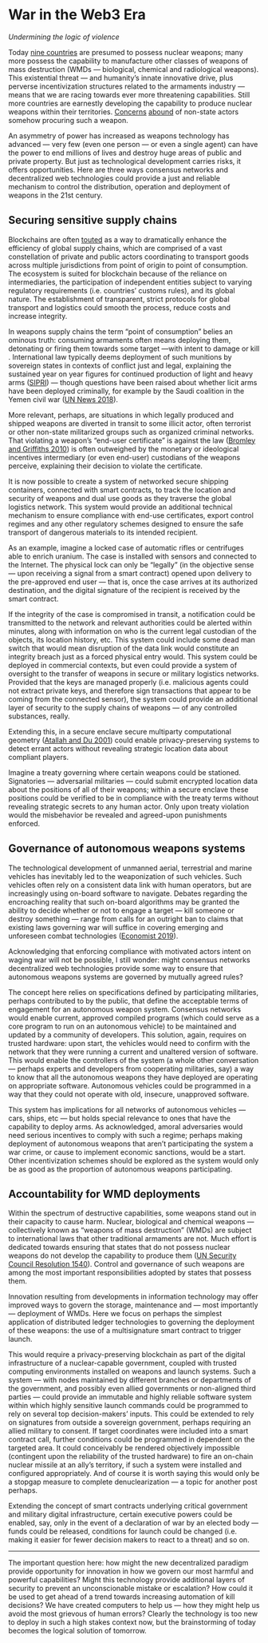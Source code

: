 # War in the Web3 Era

_Undermining the logic of violence_

Today [nine countries](https://en.wikipedia.org/wiki/List_of_states_with_nuclear_weapons) are presumed to possess nuclear weapons; many more possess the capability to manufacture other classes of weapons of mass destruction (WMDs — biological, chemical and radiological weapons). This existential threat — and humanity’s innate innovative drive, plus perverse incentivization structures related to the armaments industry — means that we are racing towards ever more threatening capabilities. Still more countries are earnestly developing the capability to produce nuclear weapons within their territories. [Concerns](https://www.belfercenter.org/publication/non-state-actor-nuclear-supply-chain) [abound](https://www.un.org/press/en/2017/sc12888.doc.htm) of non-state actors somehow procuring such a weapon.

An asymmetry of power has increased as weapons technology has advanced — very few (even one person — or even a single agent) can have the power to end millions of lives and destroy huge areas of public and private property. But just as technological development carries risks, it offers opportunities. Here are three ways consensus networks and decentralized web technologies could provide a just and reliable mechanism to control the distribution, operation and deployment of weapons in the 21st century.

## Securing sensitive supply chains

Blockchains are often [touted](https://consensys.net/blockchain-use-cases/supply-chain-management/) as a way to dramatically enhance the efficiency of global supply chains, which are comprised of a vast constellation of private and public actors coordinating to transport goods across multiple jurisdictions from point of origin to point of consumption. The ecosystem is suited for blockchain because of the reliance on intermediaries, the participation of independent entities subject to varying regulatory requirements (i.e. countries’ customs rules), and its global nature. The establishment of transparent, strict protocols for global transport and logistics could smooth the process, reduce costs and increase integrity.

In weapons supply chains the term “point of consumption” belies an ominous truth: consuming armaments often means deploying them, detonating or firing them towards some target —with intent to damage or kill . International law typically deems deployment of such munitions by sovereign states in contexts of conflict just and legal, explaining the sustained year on year figures for continued production of light and heavy arms ([SIPRI](https://www.sipri.org/research/armament-and-disarmament/arms-transfers-and-military-spending/arms-production)) — though questions have been raised about whether licit arms have been deployed criminally, for example by the Saudi coalition in the Yemen civil war ([UN News 2018](https://news.un.org/en/story/2018/08/1017892)).

More relevant, perhaps, are situations in which legally produced and shipped weapons are diverted in transit to some illicit actor, often terrorist or other non-state militarized groups such as organized criminal networks. That violating a weapon’s “end-user certificate” is against the law ([Bromley and Griffiths 2010](https://www.sipri.org/sites/default/files/research/disarmament/dualuse/pdf-archive-att/pdfs/sipri-end-user-certificates-improving-standards-to-prevent-diversion.pdf)) is often outweighed by the monetary or ideological incentives intermediary (or even end-user) custodians of the weapons perceive, explaining their decision to violate the certificate.

It is now possible to create a system of networked secure shipping containers, connected with smart contracts, to track the location and security of weapons and dual use goods as they traverse the global logistics network. This system would provide an additional technical mechanism to ensure compliance with end-use certificates, export control regimes and any other regulatory schemes designed to ensure the safe transport of dangerous materials to its intended recipient.

As an example, imagine a locked case of automatic rifles or centrifuges able to enrich uranium. The case is installed with sensors and connected to the Internet. The physical lock can only be “legally” (in the objective sense — upon receiving a signal from a smart contract) opened upon delivery to the pre-approved end user — that is, once the case arrives at its authorized destination, and the digital signature of the recipient is received by the smart contract.

If the integrity of the case is compromised in transit, a notification could be transmitted to the network and relevant authorities could be alerted within minutes, along with information on who is the current legal custodian of the objects, its location history, etc. This system could include some dead man switch that would mean disruption of the data link would constitute an integrity breach just as a forced physical entry would. This system could be deployed in commercial contexts, but even could provide a system of oversight to the transfer of weapons in secure or military logistics networks. Provided that the keys are managed properly (i.e. malicious agents could not extract private keys, and therefore sign transactions that appear to be coming from the connected sensor), the system could provide an additional layer of security to the supply chains of weapons — of any controlled substances, really.

Extending this, in a secure enclave secure multiparty computational geometry ([Atallah and Du 2001](https://link.springer.com/chapter/10.1007/3-540-44634-6_16)) could enable privacy-preserving systems to detect errant actors without revealing strategic location data about compliant players.

Imagine a treaty governing where certain weapons could be stationed. Signatories — adversarial militaries — could submit encrypted location data about the positions of all of their weapons; within a secure enclave these positions could be verified to be in compliance with the treaty terms without revealing strategic secrets to any human actor. Only upon treaty violation would the misbehavior be revealed and agreed-upon punishments enforced.

## Governance of autonomous weapons systems

The technological development of unmanned aerial, terrestrial and marine vehicles has inevitably led to the weaponization of such vehicles. Such vehicles often rely on a consistent data link with human operators, but are increasingly using on-board software to navigate. Debates regarding the encroaching reality that such on-board algorithms may be granted the ability to decide whether or not to engage a target — kill someone or destroy something — range from calls for an outright ban to claims that existing laws governing war will suffice in covering emerging and unforeseen combat technologies ([Economist 2019](https://www.economist.com/briefing/2019/01/19/autonomous-weapons-and-the-new-laws-of-war)).

Acknowledging that enforcing compliance with motivated actors intent on waging war will not be possible, I still wonder: might consensus networks decentralized web technologies provide some way to ensure that autonomous weapons systems are governed by mutually agreed rules?

The concept here relies on specifications defined by participating militaries, perhaps contributed to by the public, that define the acceptable terms of engagement for an autonomous weapon system. Consensus networks would enable current, approved compiled programs (which could serve as a core program to run on an autonomous vehicle) to be maintained and updated by a community of developers. This solution, again, requires on trusted hardware: upon start, the vehicles would need to confirm with the network that they were running a current and unaltered version of software. This would enable the controllers of the system (a whole other conversation — perhaps experts and developers from cooperating militaries, say) a way to know that all the autonomous weapons they have deployed are operating on appropriate software. Autonomous vehicles could be programmed in a way that they could not operate with old, insecure, unapproved software.

This system has implications for all networks of autonomous vehicles — cars, ships, etc — but holds special relevance to ones that have the capability to deploy arms. As acknowledged, amoral adversaries would need serious incentives to comply with such a regime; perhaps making deployment of autonomous weapons that aren’t participating the system a war crime, or cause to implement economic sanctions, would be a start. Other incentivization schemes should be explored as the system would only be as good as the proportion of autonomous weapons participating.

## Accountability for WMD deployments

Within the spectrum of destructive capabilities, some weapons stand out in their capacity to cause harm. Nuclear, biological and chemical weapons — collectively known as “weapons of mass destruction” (WMDs) are subject to international laws that other traditional armaments are not. Much effort is dedicated towards ensuring that states that do not possess nuclear weapons do not develop the capability to produce them ([UN Security Council Resolution 1540](https://www.un.org/disarmament/wmd/sc1540/)). Control and governance of such weapons are among the most important responsibilities adopted by states that possess them.

Innovation resulting from developments in information technology may offer improved ways to govern the storage, maintenance and — most importantly — deployment of WMDs. Here we focus on perhaps the simplest application of distributed ledger technologies to governing the deployment of these weapons: the use of a multisignature smart contract to trigger launch.

This would require a privacy-preserving blockchain as part of the digital infrastructure of a nuclear-capable government, coupled with trusted computing environments installed on weapons and launch systems. Such a system — with nodes maintained by different branches or departments of the government, and possibly even allied governments or non-aligned third parties — could provide an immutable and highly reliable software system within which highly sensitive launch commands could be programmed to rely on several top decision-makers’ inputs. This could be extended to rely on signatures from outside a sovereign government, perhaps requiring an allied military to consent. If target coordinates were included into a smart contract call, further conditions could be programmed in dependent on the targeted area. It could conceivably be rendered objectively impossible (contingent upon the reliability of the trusted hardware) to fire an on-chain nuclear missile at an ally’s territory, if such a system were installed and configured appropriately. And of course it is worth saying this would only be a stopgap measure to complete denuclearization — a topic for another post perhaps.

Extending the concept of smart contracts underlying critical government and military digital infrastructure, certain executive powers could be enabled, say, only in the event of a declaration of war by an elected body — funds could be released, conditions for launch could be changed (i.e. making it easier for fewer decision makers to react to a threat) and so on.

---

The important question here: how might the new decentralized paradigm provide opportunity for innovation in how we govern our most harmful and powerful capabilities? Might this technology provide additional layers of security to prevent an unconscionable mistake or escalation? How could it be used to get ahead of a trend towards increasing automation of kill decisions? We have created computers to help us — how they might help us avoid the most grievous of human errors? Clearly the technology is too new to deploy in such a high stakes context now, but the brainstorming of today becomes the logical solution of tomorrow.
